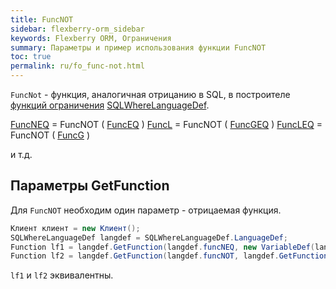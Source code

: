 ```yaml
---
title: FuncNOT
sidebar: flexberry-orm_sidebar
keywords: Flexberry ORM, Ограничения
summary: Параметры и пример использования функции FuncNOT
toc: true
permalink: ru/fo_func-not.html
---
```


`FuncNot` - функция, аналогичная отрицанию в SQL, в построителе [функций ограничения](fo_limit-function.html) [SQLWhereLanguageDef](fo_function-list.html).

[FuncNEQ](fo_func-neq.html) = FuncNOT ( [FuncEQ](fo_func-eq.html) )
[FuncL](fo_compare-functions.html) = FuncNOT ( [FuncGEQ](fo_compare-functions.html) )
[FuncLEQ](fo_compare-functions.html) = FuncNOT ( [FuncG](fo_compare-functions.html) )

и т.д.

## Параметры GetFunction

Для `FuncNOT` необходим один параметр - отрицаемая функция.

``` csharp    
Клиент клиент = new Клиент();
SQLWhereLanguageDef langdef = SQLWhereLanguageDef.LanguageDef;
Function lf1 = langdef.GetFunction(langdef.funcNEQ, new VariableDef(langdef.StringType, Information.ExtractPropertyPath<Клиент>(x => x.Фамилия)), клиент.Фамилия);
Function lf2 = langdef.GetFunction(langdef.funcNOT, langdef.GetFunction(langdef.funcEQ, new VariableDef(langdef.StringType, Information.ExtractPropertyPath<Клиент>(x => x.Фамилия)), клиент.__PrimaryKey);
```

`lf1` и `lf2` эквивалентны.
